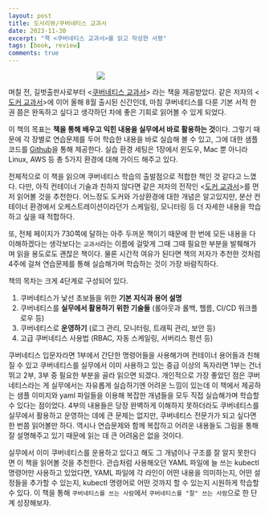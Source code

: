 ```yaml
---
layout: post
title: 도서리뷰/쿠버네티스 교과서
date: 2023-11-30
excerpt: "책 <쿠버네티스 교과서>를 읽고 작성한 서평"
tags: [book, review]
comments: true
---
```


<div style="width:30% !important; margin:0 auto">
<img src="https://github.com/xrabcde/xrabcde.github.io/assets/56033755/99930d4a-e920-40b5-8691-bedd4eaf7341">
</div>

며칠 전, 길벗출판사로부터 <[쿠버네티스 교과서](https://product.kyobobook.co.kr/detail/S000208711643)> 라는 책을 제공받았다.
같은 저자의 <[도커 교과서](https://product.kyobobook.co.kr/detail/S000061584674)>에 이어 올해 8월 출시된 신간인데, 
마침 쿠버네티스를 다룬 기본 서적 한 권 쯤은 완독하고 싶다고 생각하던 차에 좋은 기회로 읽어볼 수 있게 되었다.

이 책의 목표는 **책을 통해 배우고 익힌 내용을 실무에서 바로 활용하는 것**이다.
그렇기 때문에 각 장별로 연습문제를 두어 학습한 내용을 바로 실습해 볼 수 있고, 그에 대한 샘플코드를 [Github](https://github.com/gilbutITbook/kiamol)을 통해 제공한다.
실습 환경 세팅은 1장에서 윈도우, Mac 뿐 아니라 Linux, AWS 등 총 5가지 환경에 대해 가이드 해주고 있다.

전체적으로 이 책을 읽으며 쿠버네티스 학습의 출발점으로 적합한 책인 것 같다고 느꼈다. 
다만, 아직 컨테이너 기술과 친하지 않다면 같은 저자의 전작인 <[도커 교과서](https://product.kyobobook.co.kr/detail/S000061584674)>를 먼저 읽어볼 것을 추천한다.
어느정도 도커와 가상환경에 대한 개념은 알고있지만, 분산 컨테이너 환경에서 오케스트레이션이라던가 스케일링, 모니터링 등 더 자세한 내용을 학습하고 싶을 때 적합하다.

또, 전체 페이지가 730쪽에 달하는 아주 두꺼운 책이기 때문에 한 번에 모든 내용을 다 이해하겠다는 생각보다는 
`교과서`라는 이름에 걸맞게 그때 그때 필요한 부분을 발췌해가며 읽을 용도로도 괜찮은 책이다. 
물론 시간적 여유가 된다면 책의 저자가 추천한 것처럼 4주에 걸쳐 연습문제를 통해 실습해가며 학습하는 것이 가장 바람직하다.

책의 목차는 크게 4단계로 구성되어 있다.

1. 쿠버네티스가 낯선 초보들을 위한 **기본 지식과 용어 설명**
2. 쿠버네티스를 **실무에서 활용하기 위한 기술들** (롤아웃과 롤백, 헬름, CI/CD 워크플로우 등)
3. 쿠버네티스로 **운영하기** (로그 관리, 모니터링, 트래픽 관리, 보안 등)
4. 고급 쿠버네티스 사용법 (RBAC, 자동 스케일링, 서버리스 펑션 등)

쿠버네티스 입문자라면 1부에서 간단한 명령어들을 사용해가며 컨테이너 용어들과 친해질 수 있고 
쿠버네티스를 실무에서 이미 사용하고 있는 중급 이상의 독자라면 1부는 건너뛰고 2부, 3부 중 필요한 부분을 골라 읽으면 되겠다. 
개인적으로 가장 좋았던 점은 쿠버네티스라는 게 실무에서는 자유롭게 실습하기엔 어려운 느낌이 있는데
이 책에서 제공하는 샘플 이미지와 yaml 파일들을 이용해 복잡한 개념들을 모두 직접 실습해가며 학습할 수 있다는 점이었다.
4부의 내용들은 당장 완벽하게 이해하지 못하더라도 쿠버네티스를 실무에서 활용하고 운영하는 데에 큰 문제는 없지만, 
쿠버네티스 전문가가 되고 싶다면 한 번쯤 읽어볼만 하다. 
역시나 연습문제와 함께 복잡하고 어려운 내용들도 그림을 통해 잘 설명해주고 있기 때문에 읽는 데 큰 어려움은 없을 것이다.

실무에서 이미 쿠버네티스를 운용하고 있다고 해도 그 개념이나 구조를 잘 알지 못한다면 이 책을 읽어볼 것을 추천한다.
관습처럼 사용해오던 YAML 파일에 늘 쓰는 kubectl 명령어만 사용하고 있었다면,
YAML 파일에 각 라인이 어떤 내용을 의미하는지, 어떤 설정들을 추가할 수 있는지, kubectl 명령어로 어떤 것까지 할 수 있는지 
시원하게 학습할 수 있다. 
이 책을 통해 `쿠버네티스를 쓰는 사람`에서 `쿠버네티스를 "잘" 쓰는 사람`으로 한 단계 성장해보자.